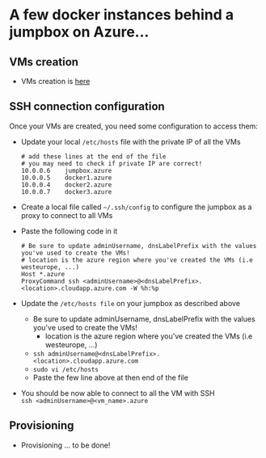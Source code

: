 # A few docker instances behind a jumpbox on Azure...

## VMs creation
* VMs creation is [here](vm_creation)

## SSH connection configuration
Once your VMs are created, you need some configuration to access them:   
* Update your local `/etc/hosts` file with the private IP of all the VMs   
  ```
  # add these lines at the end of the file
  # you may need to check if private IP are correct!
  10.0.0.6    jumpbox.azure
  10.0.0.5    docker1.azure
  10.0.0.4    docker2.azure
  10.0.0.7    docker3.azure
  ```

* Create a local file called `~/.ssh/config` to configure the jumpbox as a proxy to connect to all VMs   
* Paste the following code in it   
  ```
  # Be sure to update adminUsername, dnsLabelPrefix with the values you've used to create the VMs!
  # location is the azure region where you've created the VMs (i.e westeurope, ...)
  Host *.azure
  ProxyCommand ssh <adminUsername>@<dnsLabelPrefix>.<location>.cloudapp.azure.com -W %h:%p
  ```

* Update the `/etc/hosts file` on your jumpbox as described above   
  * Be sure to update adminUsername, dnsLabelPrefix with the values you've used to create the VMs!
    * location is the azure region where you've created the VMs (i.e westeurope, ...)
  * `ssh adminUsername@<dnsLabelPrefix>.<location>.cloudapp.azure.com`
  * `sudo vi /etc/hosts`
  * Paste the few line above at then end of the file

* You should be now able to connect to all the VM with SSH   
  `ssh <adminUsername>@<vm_name>.azure`

## Provisioning  
* Provisioning ... to be done!
